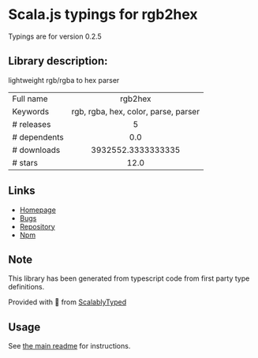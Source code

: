 
# Scala.js typings for rgb2hex

Typings are for version 0.2.5

## Library description:
lightweight rgb/rgba to hex parser

|                    |                 |
| ------------------ | :-------------: |
| Full name          | rgb2hex |
| Keywords           | rgb, rgba, hex, color, parse, parser |
| # releases         | 5 |
| # dependents       | 0.0 |
| # downloads        | 3932552.3333333335 |
| # stars            | 12.0 |

## Links
- [Homepage](https://github.com/christian-bromann/rgb2hex)
- [Bugs](https://github.com/christian-bromann/rgb2hex/issues)
- [Repository](https://github.com/christian-bromann/rgb2hex)
- [Npm](https://www.npmjs.com/package/rgb2hex)
    


## Note
This library has been generated from typescript code from first party type definitions.

Provided with :purple_heart: from [ScalablyTyped](https://github.com/oyvindberg/ScalablyTyped)

## Usage
See [the main readme](../../readme.md) for instructions.


